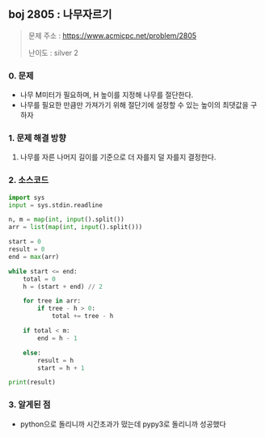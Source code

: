 ## boj 2805 : 나무자르기
> 문제 주소 : https://www.acmicpc.net/problem/2805
>
> 난이도 : silver 2

### 0. 문제
- 나무 M미터가 필요하며, H 높이를 지정해 나무를 절단한다.
- 나무를 필요한 만큼만 가져가기 위해 절단기에 설정할 수 있는 높이의 최댓값을 구하자

### 1. 문제 해결 방향
1. 나무를 자른 나머지 길이를 기준으로 더 자를지 덜 자를지 결정한다.

### 2. 소스코드
```python
import sys
input = sys.stdin.readline

n, m = map(int, input().split())
arr = list(map(int, input().split()))

start = 0
result = 0
end = max(arr)

while start <= end:
    total = 0
    h = (start + end) // 2

    for tree in arr:
        if tree - h > 0:
            total += tree - h

    if total < m:
        end = h - 1

    else:
        result = h
        start = h + 1

print(result)

```

### 3. 알게된 점
- python으로 돌리니까 시간초과가 떴는데 pypy3로 돌리니까 성공했다